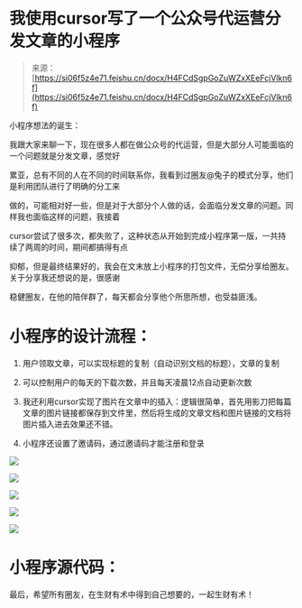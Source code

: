 # 我使用cursor写了一个公众号代运营分发文章的小程序

> 来源：[https://si06f5z4e71.feishu.cn/docx/H4FCdSgpGoZuWZxXEeFcjVlkn6f](https://si06f5z4e71.feishu.cn/docx/H4FCdSgpGoZuWZxXEeFcjVlkn6f)

小程序想法的诞生：

我跟大家来聊一下，现在很多人都在做公众号的代运营，但是大部分人可能面临的一个问题就是分发文章，感觉好

累亚，总有不同的人在不同的时间联系你，我看到过圈友@兔子的模式分享，他们是利用团队进行了明确的分工来

做的，可能相对好一些，但是对于大部分个人做的话，会面临分发文章的问题。同样我也面临这样的问题，我接着

cursor尝试了很多次，都失败了，这种状态从开始到完成小程序第一版，一共持续了两周的时间，期间都搞得有点

抑郁，但是最终结果好的，我会在文末放上小程序的打包文件，无偿分享给圈友。关于分享我还想说的是，很感谢

稳健圈友，在他的陪伴群了，每天都会分享他个所思所想，也受益匪浅。

# 小程序的设计流程：

1.  用户领取文章，可以实现标题的复制（自动识别文档的标题），文章的复制

1.  可以控制用户的每天的下载次数，并且每天凌晨12点自动更新次数

1.  我还利用cursor实现了图片在文章中的插入：逻辑很简单，首先用影刀把每篇文章的图片链接都保存到文件里，然后将生成的文章文档和图片链接的文档将图片插入进去效果还不错。

1.  小程序还设置了邀请码，通过邀请码才能注册和登录

![](img/b9062ec553ed7a97744d2c156777ed90.png)

![](img/b8713166264536380d39e5ba5faf9bb5.png)

![](img/a4660396856789d5f846e18f3146a321.png)

![](img/05076a3caa6998ed32c2ec92547d7df0.png)

![](img/b95fbdd1a76b201f23fb8b3f17af24ad.png)

# 小程序源代码：

最后，希望所有圈友，在生财有术中得到自己想要的，一起生财有术！